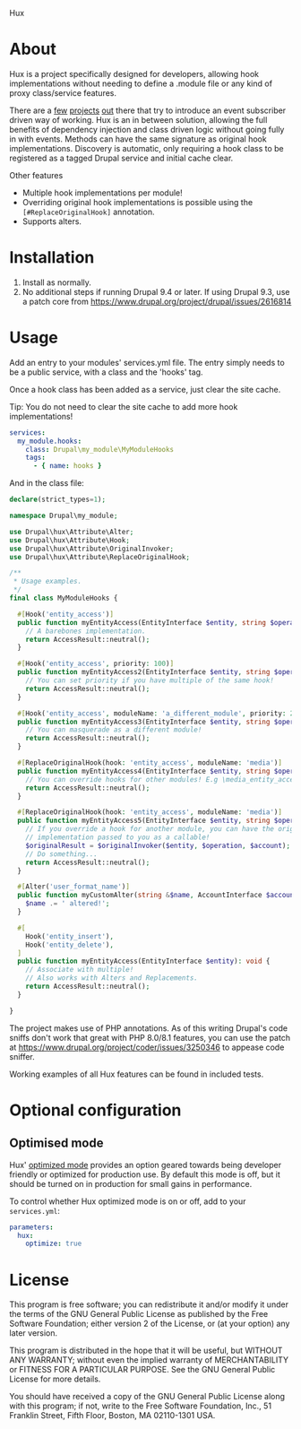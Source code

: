 Hux

# About

Hux is a project specifically designed for developers, allowing hook
implementations without needing to define a .module file or any kind of proxy
class/service features.

There are a [few][project-hook_event_dispatcher] [projects][project-hooks]
[out][project-entity_events] there that try to introduce an event subscriber
driven way of working.
Hux is an in between solution, allowing the full benefits of dependency
injection and class driven logic without going fully in with events.
Methods can have the same signature as original hook implementations.
Discovery is automatic, only requiring a hook class to be registered as a
tagged Drupal service and initial cache clear.

Other features

 - Multiple hook implementations per module!
 - Overriding original hook implementations is possible using the
   `[#ReplaceOriginalHook]` annotation.
 - Supports alters.

# Installation

 1. Install as normally.
 2. No additional steps if running Drupal 9.4 or later. If using Drupal 9.3, use
    a patch core from https://www.drupal.org/project/drupal/issues/2616814

# Usage

Add an entry to your modules' services.yml file. The entry simply needs to be a
public service, with a class and the 'hooks' tag.

Once a hook class has been added as a service, just clear the site cache.

Tip: You do not need to clear the site cache to add more hook implementations!

```yaml
services:
  my_module.hooks:
    class: Drupal\my_module\MyModuleHooks
    tags:
      - { name: hooks }
```

And in the class file:

```php
declare(strict_types=1);

namespace Drupal\my_module;

use Drupal\hux\Attribute\Alter;
use Drupal\hux\Attribute\Hook;
use Drupal\hux\Attribute\OriginalInvoker;
use Drupal\hux\Attribute\ReplaceOriginalHook;

/**
 * Usage examples.
 */
final class MyModuleHooks {

  #[Hook('entity_access')]
  public function myEntityAccess(EntityInterface $entity, string $operation, AccountInterface $account): AccessResultInterface {
    // A barebones implementation.
    return AccessResult::neutral();
  }

  #[Hook('entity_access', priority: 100)]
  public function myEntityAccess2(EntityInterface $entity, string $operation, AccountInterface $account): AccessResultInterface {
    // You can set priority if you have multiple of the same hook!
    return AccessResult::neutral();
  }

  #[Hook('entity_access', moduleName: 'a_different_module', priority: 200)]
  public function myEntityAccess3(EntityInterface $entity, string $operation, AccountInterface $account): AccessResultInterface {
    // You can masquerade as a different module!
    return AccessResult::neutral();
  }

  #[ReplaceOriginalHook(hook: 'entity_access', moduleName: 'media')]
  public function myEntityAccess4(EntityInterface $entity, string $operation, AccountInterface $account): AccessResultInterface {
    // You can override hooks for other modules! E.g \media_entity_access()
    return AccessResult::neutral();
  }

  #[ReplaceOriginalHook(hook: 'entity_access', moduleName: 'media')]
  public function myEntityAccess5(EntityInterface $entity, string $operation, AccountInterface $account, #[OriginalInvoker] callable $originalInvoker): AccessResultInterface {
    // If you override a hook for another module, you can have the original
    // implementation passed to you as a callable!
    $originalResult = $originalInvoker($entity, $operation, $account);
    // Do something...
    return AccessResult::neutral();
  }

  #[Alter('user_format_name')]
  public function myCustomAlter(string &$name, AccountInterface $account): void {
    $name .= ' altered!';
  }

  #[
    Hook('entity_insert'),
    Hook('entity_delete'),
  ]
  public function myEntityAccess(EntityInterface $entity): void {
    // Associate with multiple!
    // Also works with Alters and Replacements.
    return AccessResult::neutral();
  }

}
```

The project makes use of PHP annotations. As of this writing Drupal's code
sniffs don't work that great with PHP 8.0/8.1 features, you can use the patch
at https://www.drupal.org/project/coder/issues/3250346 to appease code sniffer.

Working examples of all Hux features can be found in included tests.

# Optional configuration

## Optimised mode

Hux' [optimized mode][optimized-mode] provides an option geared towards being
developer friendly or optimized for production use. By default this mode is off,
but it should be turned on in production for small gains in performance.

To control whether Hux optimized mode is on or off, add to your `services.yml`:

```yaml
parameters:
  hux:
    optimize: true
```

# License

This program is free software; you can redistribute it and/or modify it under the terms of the GNU General Public
License as published by the Free Software Foundation; either version 2 of the License, or
(at your option) any later version.

This program is distributed in the hope that it will be useful, but WITHOUT ANY WARRANTY; without even the implied
warranty of MERCHANTABILITY or FITNESS FOR A PARTICULAR PURPOSE. See the GNU General Public License for more details.

You should have received a copy of the GNU General Public License along with this program; if not, write to the Free
Software Foundation, Inc., 51 Franklin Street, Fifth Floor, Boston, MA 02110-1301 USA.

 [project-hook_event_dispatcher]: https://www.drupal.org/project/hook_event_dispatcher
 [project-hooks]: https://www.drupal.org/project/hooks
 [project-entity_events]: https://www.drupal.org/project/entity_events
 [optimized-mode]: https://www.drupal.org/docs/contributed-modules/hux/hux-optimized-mode

